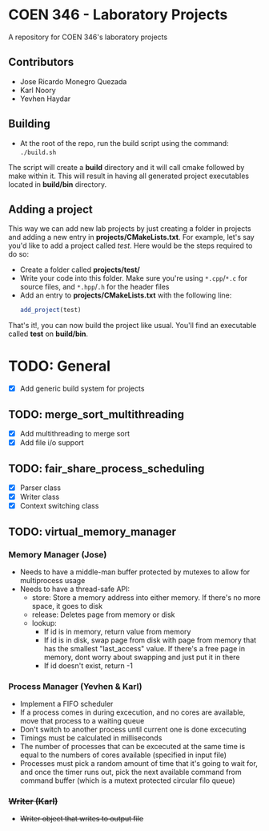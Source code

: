 # COEN 346 - Laboratory Projects
A repository for COEN 346's laboratory projects

## Contributors
- Jose Ricardo Monegro Quezada 
- Karl Noory 
- Yevhen Haydar 

## Building
- At the root of the repo, run the build script using the command: `./build.sh`

The script will create a **build** directory and it will call cmake followed by make within it. This will result in having all generated project executables located in **build/bin** directory.
    
## Adding a project
This way we can add new lab projects by just creating a folder in projects and adding a new entry in **projects/CMakeLists.txt**. 
For example, let's say you'd like to add a project called *test*. Here would be the steps required to do so:
- Create a folder called **projects/test/**
- Write your code into this folder. Make sure you're using `*.cpp`/`*.c` for source files, and `*.hpp`/`.h` for the header files
- Add an entry to **projects/CMakeLists.txt** with the following line:
    ```cmake
    add_project(test)
    ```
That's it!, you can now build the project like usual. You'll find an executable called **test** on **build/bin**.

# TODO: General
- [x] Add generic build system for projects

## TODO: merge_sort_multithreading
- [x] Add multithreading to merge sort
- [x] Add file i/o support

## TODO: fair_share_process_scheduling
- [x] Parser class
- [x] Writer class
- [x] Context switching class

## TODO: virtual_memory_manager
### Memory Manager (Jose)
- Needs to have a middle-man buffer protected by mutexes to allow for multiprocess usage
- Needs to have a thread-safe API:
    - store: Store a memory address into either memory. If there's no more space, it goes to disk
    - release: Deletes page from memory or disk
    - lookup: 
        - If id is in memory, return value from memory
        - If id is in disk, swap page from disk with page from memory that has the smallest "last_access" value. If there's a free page in memory, dont worry about swapping and just put it in there
        - If id doesn't exist, return -1

### Process Manager (Yevhen & Karl)
- Implement a FIFO scheduler
- If a process comes in during excecution, and no cores are available, move that process to a waiting queue
- Don't switch to another process until current one is done excecuting
- Timings must be calculated in milliseconds
- The number of processes that can be excecuted at the same time is equal to the numbers of cores available (specified in input file)
- Processes must pick a random amount of time that it's going to wait for, and once the timer runs out, pick the next available command from command buffer (which is a mutext protected circular filo queue)

### ~~Writer (Karl)~~
- ~~Writer object that writes to output file~~
